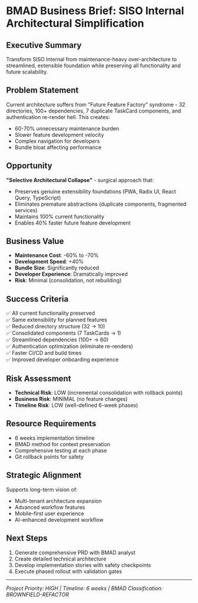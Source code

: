 # BMAD Business Brief: SISO Internal Architectural Simplification

## Executive Summary
Transform SISO Internal from maintenance-heavy over-architecture to streamlined, extensible foundation while preserving all functionality and future scalability.

## Problem Statement
Current architecture suffers from "Future Feature Factory" syndrome - 32 directories, 100+ dependencies, 7 duplicate TaskCard components, and authentication re-render hell. This creates:
- 60-70% unnecessary maintenance burden
- Slower feature development velocity
- Complex navigation for developers
- Bundle bloat affecting performance

## Opportunity
**"Selective Architectural Collapse"** - surgical approach that:
- Preserves genuine extensibility foundations (PWA, Radix UI, React Query, TypeScript)
- Eliminates premature abstractions (duplicate components, fragmented services)
- Maintains 100% current functionality
- Enables 40% faster future feature development

## Business Value
- **Maintenance Cost**: -60% to -70%
- **Development Speed**: +40%
- **Bundle Size**: Significantly reduced
- **Developer Experience**: Dramatically improved
- **Risk**: Minimal (consolidation, not rebuilding)

## Success Criteria
✅ All current functionality preserved  
✅ Same extensibility for planned features  
✅ Reduced directory structure (32 → 10)  
✅ Consolidated components (7 TaskCards → 1)  
✅ Streamlined dependencies (100+ → 60)  
✅ Authentication optimization (eliminate re-renders)  
✅ Faster CI/CD and build times  
✅ Improved developer onboarding experience  

## Risk Assessment
- **Technical Risk**: LOW (incremental consolidation with rollback points)
- **Business Risk**: MINIMAL (no feature changes)
- **Timeline Risk**: LOW (well-defined 6-week phases)

## Resource Requirements
- 6 weeks implementation timeline
- BMAD method for context preservation
- Comprehensive testing at each phase
- Git rollback points for safety

## Strategic Alignment
Supports long-term vision of:
- Multi-tenant architecture expansion
- Advanced workflow features
- Mobile-first user experience
- AI-enhanced development workflow

## Next Steps
1. Generate comprehensive PRD with BMAD analyst
2. Create detailed technical architecture
3. Develop implementation stories with safety checkpoints
4. Execute phased rollout with validation gates

---
*Project Priority: HIGH | Timeline: 6 weeks | BMAD Classification: BROWNFIELD-REFACTOR*
